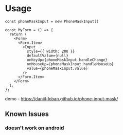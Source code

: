 # Usage

```
const phoneMaskInput = new PhoneMaskInput()

const MyForm = () => {
  return (
    <Form>
      <Form.Item>
        <Input
          style={{ width: 200 }}
          defaultValue={null}
          onKeyUp={phoneMaskInput.handleChange}
          onMouseUp={phoneMaskInput.handleMouseUp}
          value={phoneMaskInput.value}
        />
      </Form.Item>
    </Form>
  );
};
```

demo - https://daniil-loban.github.io/phone-input-mask/

## Known Issues
### doesn't work on android